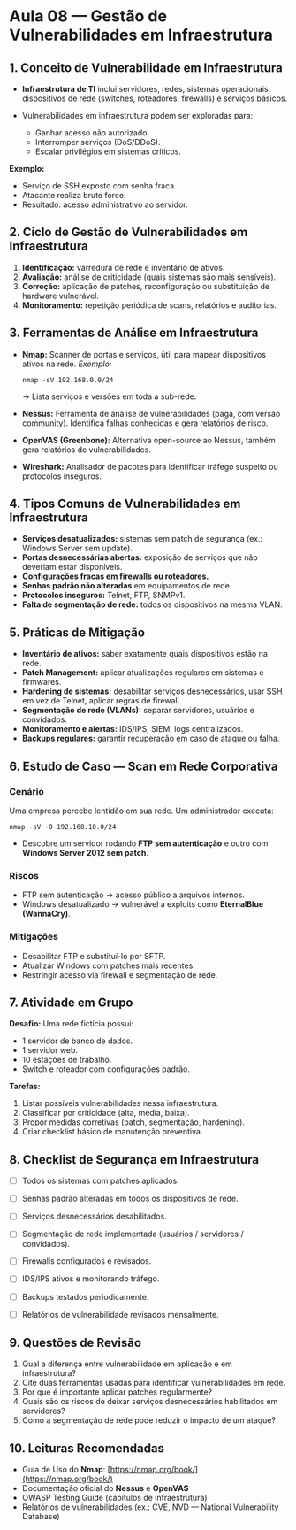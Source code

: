# Aula 08 — Gestão de Vulnerabilidades em Infraestrutura

## 1. Conceito de Vulnerabilidade em Infraestrutura

* **Infraestrutura de TI** inclui servidores, redes, sistemas operacionais, dispositivos de rede (switches, roteadores, firewalls) e serviços básicos.
* Vulnerabilidades em infraestrutura podem ser exploradas para:

  * Ganhar acesso não autorizado.
  * Interromper serviços (DoS/DDoS).
  * Escalar privilégios em sistemas críticos.

**Exemplo:**

* Serviço de SSH exposto com senha fraca.
* Atacante realiza brute force.
* Resultado: acesso administrativo ao servidor.


## 2. Ciclo de Gestão de Vulnerabilidades em Infraestrutura

1. **Identificação:** varredura de rede e inventário de ativos.
2. **Avaliação:** análise de criticidade (quais sistemas são mais sensíveis).
3. **Correção:** aplicação de patches, reconfiguração ou substituição de hardware vulnerável.
4. **Monitoramento:** repetição periódica de scans, relatórios e auditorias.


## 3. Ferramentas de Análise em Infraestrutura

* **Nmap:**
  Scanner de portas e serviços, útil para mapear dispositivos ativos na rede.
  *Exemplo:*

  ```
  nmap -sV 192.168.0.0/24
  ```

  → Lista serviços e versões em toda a sub-rede.

* **Nessus:**
  Ferramenta de análise de vulnerabilidades (paga, com versão community).
  Identifica falhas conhecidas e gera relatórios de risco.

* **OpenVAS (Greenbone):**
  Alternativa open-source ao Nessus, também gera relatórios de vulnerabilidades.

* **Wireshark:**
  Analisador de pacotes para identificar tráfego suspeito ou protocolos inseguros.


## 4. Tipos Comuns de Vulnerabilidades em Infraestrutura

* **Serviços desatualizados:** sistemas sem patch de segurança (ex.: Windows Server sem update).
* **Portas desnecessárias abertas:** exposição de serviços que não deveriam estar disponíveis.
* **Configurações fracas em firewalls ou roteadores.**
* **Senhas padrão não alteradas** em equipamentos de rede.
* **Protocolos inseguros:** Telnet, FTP, SNMPv1.
* **Falta de segmentação de rede:** todos os dispositivos na mesma VLAN.


## 5. Práticas de Mitigação

* **Inventário de ativos:** saber exatamente quais dispositivos estão na rede.
* **Patch Management:** aplicar atualizações regulares em sistemas e firmwares.
* **Hardening de sistemas:** desabilitar serviços desnecessários, usar SSH em vez de Telnet, aplicar regras de firewall.
* **Segmentação de rede (VLANs):** separar servidores, usuários e convidados.
* **Monitoramento e alertas:** IDS/IPS, SIEM, logs centralizados.
* **Backups regulares:** garantir recuperação em caso de ataque ou falha.


## 6. Estudo de Caso — Scan em Rede Corporativa

### Cenário

Uma empresa percebe lentidão em sua rede. Um administrador executa:

```
nmap -sV -O 192.168.10.0/24
```

* Descobre um servidor rodando **FTP sem autenticação** e outro com **Windows Server 2012 sem patch**.

### Riscos

* FTP sem autenticação → acesso público a arquivos internos.
* Windows desatualizado → vulnerável a exploits como **EternalBlue (WannaCry)**.

### Mitigações

* Desabilitar FTP e substituí-lo por SFTP.
* Atualizar Windows com patches mais recentes.
* Restringir acesso via firewall e segmentação de rede.


## 7. Atividade em Grupo

**Desafio:**
Uma rede fictícia possui:

* 1 servidor de banco de dados.
* 1 servidor web.
* 10 estações de trabalho.
* Switch e roteador com configurações padrão.

**Tarefas:**

1. Listar possíveis vulnerabilidades nessa infraestrutura.
2. Classificar por criticidade (alta, média, baixa).
3. Propor medidas corretivas (patch, segmentação, hardening).
4. Criar checklist básico de manutenção preventiva.


## 8. Checklist de Segurança em Infraestrutura

* [ ] Todos os sistemas com patches aplicados.
* [ ] Senhas padrão alteradas em todos os dispositivos de rede.
* [ ] Serviços desnecessários desabilitados.
* [ ] Segmentação de rede implementada (usuários / servidores / convidados).
* [ ] Firewalls configurados e revisados.
* [ ] IDS/IPS ativos e monitorando tráfego.
* [ ] Backups testados periodicamente.
* [ ] Relatórios de vulnerabilidade revisados mensalmente.


## 9. Questões de Revisão

1. Qual a diferença entre vulnerabilidade em aplicação e em infraestrutura?
2. Cite duas ferramentas usadas para identificar vulnerabilidades em rede.
3. Por que é importante aplicar patches regularmente?
4. Quais são os riscos de deixar serviços desnecessários habilitados em servidores?
5. Como a segmentação de rede pode reduzir o impacto de um ataque?


## 10. Leituras Recomendadas

* Guia de Uso do **Nmap**: [https://nmap.org/book/](https://nmap.org/book/)
* Documentação oficial do **Nessus** e **OpenVAS**
* OWASP Testing Guide (capítulos de infraestrutura)
* Relatórios de vulnerabilidades (ex.: CVE, NVD — National Vulnerability Database)
